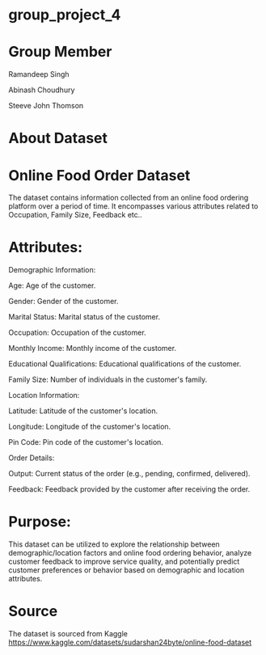 # group_project_4
# Group Member
Ramandeep Singh

Abinash Choudhury

Steeve John Thomson


# About Dataset
# Online Food Order Dataset

The dataset contains information collected from an online food ordering platform over a period of time. It encompasses various attributes related to Occupation, Family Size, Feedback etc..

# Attributes:

Demographic Information:

Age: Age of the customer.

Gender: Gender of the customer.

Marital Status: Marital status of the customer.

Occupation: Occupation of the customer.

Monthly Income: Monthly income of the customer.

Educational Qualifications: Educational qualifications of the customer.

Family Size: Number of individuals in the customer's family.

Location Information:

Latitude: Latitude of the customer's location.

Longitude: Longitude of the customer's location.

Pin Code: Pin code of the customer's location.

Order Details:

Output: Current status of the order (e.g., pending, confirmed, delivered).

Feedback: Feedback provided by the customer after receiving the order.

# Purpose:
This dataset can be utilized to explore the relationship between demographic/location factors and online food ordering behavior, analyze customer feedback to improve service quality, and potentially predict customer preferences or behavior based on demographic and location attributes.

# Source
The dataset is sourced from Kaggle
https://www.kaggle.com/datasets/sudarshan24byte/online-food-dataset

